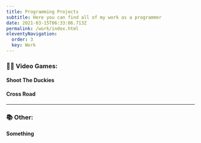 ```yaml
---
title: Programming Projects
subtitle: Here you can find all of my work as a programmer
date: 2021-03-15T06:33:06.713Z
permalink: /work/index.html
eleventyNavigation:
  order: 3
  key: Work
---
```

### 👩‍💻 Video Games:

#### Shoot The Duckies


#### Cross Road

- - -

### 📚 Other:

#### Something
